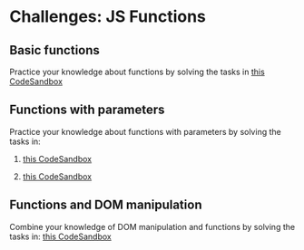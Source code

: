# Challenges: JS Functions

## Basic functions

Practice your knowledge about functions by solving the tasks in
[this CodeSandbox](https://codesandbox.io/s/github/neuefische/web-exercises/sessions/js-functions/basic-functions?file=/js/index.js)

## Functions with parameters

Practice your knowledge about functions with parameters by solving the tasks in:

1.  [this CodeSandbox](https://codesandbox.io/s/github/neuefische/web-exercises/sessions/js-functions/functions-with-parameters?file=/js/index.js)

2.  [this CodeSandbox](https://codesandbox.io/s/github/neuefische/web-exercises/sessions/js-functions/functions-with-parameters-extra?file=/js/index.js)

## Functions and DOM manipulation

Combine your knowledge of DOM manipulation and functions by solving the tasks in:
[this CodeSandbox](https://codesandbox.io/s/github/neuefische/web-exercises/sessions/js-functions/dom-manipulation?file=/js/index.js)

